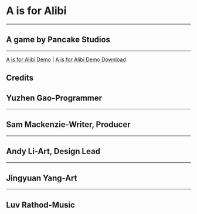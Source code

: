 # A is for Alibi
---
## A game by Pancake Studios
---
[A is for Alibi Demo](/AisforAlibi/AisforAlibi_Tech_Demo/A_isforAlibi_Web/www/index.html)
|
[A is for Alibi Demo Download](AisForAlibi/AisforAlibi_Windows.zip)

## Credits
## Yuzhen Gao-Programmer
---
## Sam Mackenzie-Writer, Producer
---
## Andy Li-Art, Design Lead
---
## Jingyuan Yang-Art
---
## Luv Rathod-Music
